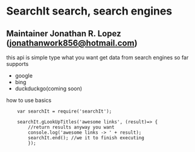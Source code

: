 # SearchIt search, search engines
## Maintainer Jonathan R. Lopez (jonathanwork856@hotmail.com)

this api is simple type what you want get data from search engines so far supports

  - google
  - bing
  - duckduckgo(coming soon)


how to use basics
```
    var searchIt = require('searchIt');
    
    searchIt.gLookUpTitles('awesome links', (result)=> {
        //return results anyway you want
        console.log('awesome links -> ' + result);
        searchIt.end(); //we it to finish executing
        });
```


